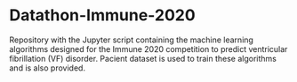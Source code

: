 # Datathon-Immune-2020
Repository with the Jupyter script containing the machine learning algorithms designed for the Immune 2020 competition to predict ventricular fibrillation (VF) disorder. Pacient dataset is used to train these algorithms and is also provided.
